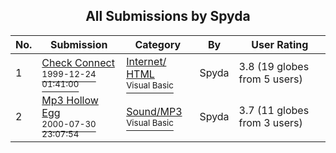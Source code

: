 ﻿<div align="center">

## All Submissions by Spyda

</div>

No.  | Submission | Category | By   | User Rating
---- | ---------- | -------- | ---- | -----------
1 | [Check Connect<br /><sup>1999-12-24 01:41:00</sup>](https://github.com/Planet-Source-Code/spyda-check-connect__1-5095) | [Internet/ HTML<br /><sup>Visual Basic</sup>](../ByCategory/internet-html__1-34.md) | Spyda | 3.8 (19 globes from 5 users)
2 | [Mp3 Hollow Egg<br /><sup>2000-07-30 23:07:54</sup>](https://github.com/Planet-Source-Code/spyda-mp3-hollow-egg__1-10271) | [Sound/MP3<br /><sup>Visual Basic</sup>](../ByCategory/sound-mp3__1-45.md) | Spyda | 3.7 (11 globes from 3 users)
